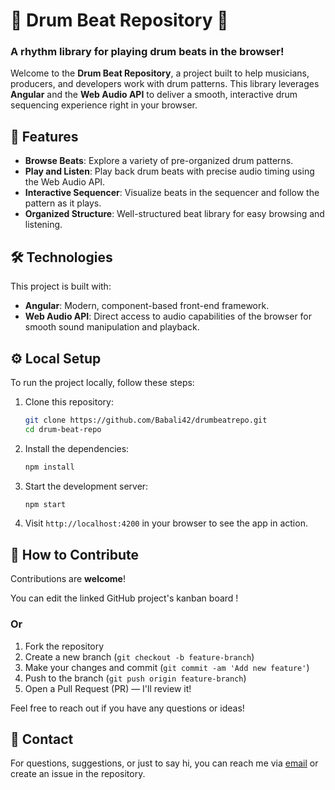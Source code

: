 # 🥁 Drum Beat Repository 🥁

### A rhythm library for playing drum beats in the browser!

Welcome to the **Drum Beat Repository**, a project built to help musicians, producers, and developers work with drum patterns. This library leverages **Angular** and the **Web Audio API** to deliver a smooth, interactive drum sequencing experience right in your browser.

## 🚀 Features

- **Browse Beats**: Explore a variety of pre-organized drum patterns.
- **Play and Listen**: Play back drum beats with precise audio timing using the Web Audio API.
- **Interactive Sequencer**: Visualize beats in the sequencer and follow the pattern as it plays.
- **Organized Structure**: Well-structured beat library for easy browsing and listening.

## 🛠️ Technologies

This project is built with:

- **Angular**: Modern, component-based front-end framework.
- **Web Audio API**: Direct access to audio capabilities of the browser for smooth sound manipulation and playback.

## ⚙️ Local Setup

To run the project locally, follow these steps:

1. Clone this repository:

    ```bash
    git clone https://github.com/Babali42/drumbeatrepo.git
    cd drum-beat-repo
    ```

2. Install the dependencies:

    ```bash
    npm install
    ```

3. Start the development server:

    ```bash
    npm start
    ```

4. Visit `http://localhost:4200` in your browser to see the app in action.

## 🌱 How to Contribute

Contributions are **welcome**!

You can edit the linked GitHub project's kanban board !

### Or

1. Fork the repository
2. Create a new branch (`git checkout -b feature-branch`)
3. Make your changes and commit (`git commit -am 'Add new feature'`)
4. Push to the branch (`git push origin feature-branch`)
5. Open a Pull Request (PR) — I'll review it!

Feel free to reach out if you have any questions or ideas!

## 📧 Contact

For questions, suggestions, or just to say hi, you can reach me via [email](mailto:bab07ali@gmail.com) or create an issue in the repository.
